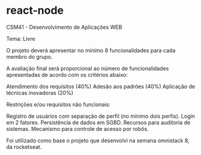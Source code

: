 # react-node

CSM41 - Desenvolvimento de Aplicações WEB

Tema: Livre

O projeto deverá apresentar no mínimo 8 funcionalidades para cada membro do grupo.

A avaliação final será proporcional ao número de funcionalidades apresentadas de acordo com os critérios abaixo:

Atendimento dos requisitos (40%)
Adesão aos padrões (40%)
Aplicação de técnicas inovadoras (20%)

Restrições e/ou requisitos não funcionais:

Registro de usuários com separação de perfil (no mínimo dois perfis).
Login em 2 fatores.
Persistência de dados em SGBD.
Recursos para auditoria de sistemas.
Mecanismo para controle de acesso por robôs.

Foi utilizado como base o projeto que desenvolvi na semana omnistack 8, da rocketseat.
